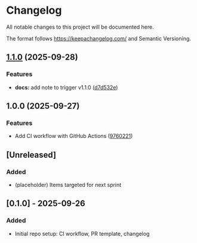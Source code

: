 # Changelog
All notable changes to this project will be documented here.

The format follows https://keepachangelog.com/ and Semantic Versioning.

## [1.1.0](https://github.com/poojaya/MSD425-SYD1/compare/v1.0.0...v1.1.0) (2025-09-28)


### Features

* **docs:** add note to trigger v1.1.0 ([d7d532e](https://github.com/poojaya/MSD425-SYD1/commit/d7d532e26a348bd76d19dcc5ef2f127d62492ab7))

## 1.0.0 (2025-09-27)


### Features

* Add CI workflow with GitHub Actions ([9760221](https://github.com/poojaya/MSD425-SYD1/commit/97602217a868a795f7c05035b50a8c0ee9ee971b))

## [Unreleased]
### Added
- (placeholder) Items targeted for next sprint

## [0.1.0] - 2025-09-26
### Added
- Initial repo setup: CI workflow, PR template, changelog
